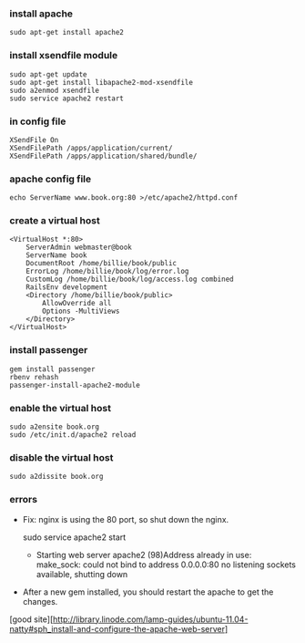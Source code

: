 ### install apache

    sudo apt-get install apache2

### install xsendfile module

    sudo apt-get update
    sudo apt-get install libapache2-mod-xsendfile
    sudo a2enmod xsendfile
    sudo service apache2 restart

### in config file

    XSendFile On
    XSendFilePath /apps/application/current/
    XSendFilePath /apps/application/shared/bundle/

### apache config file

    echo ServerName www.book.org:80 >/etc/apache2/httpd.conf

### create a virtual host

    <VirtualHost *:80>
        ServerAdmin webmaster@book
        ServerName book
        DocumentRoot /home/billie/book/public
        ErrorLog /home/billie/book/log/error.log
        CustomLog /home/billie/book/log/access.log combined
        RailsEnv development
        <Directory /home/billie/book/public>
            AllowOverride all
            Options -MultiViews
        </Directory>
    </VirtualHost>

### install passenger

    gem install passenger
    rbenv rehash
    passenger-install-apache2-module

### enable the virtual host

    sudo a2ensite book.org
    sudo /etc/init.d/apache2 reload

### disable the virtual host

    sudo a2dissite book.org

### errors

* Fix: nginx is using the 80 port, so shut down the nginx.

    sudo service apache2 start
    * Starting web server apache2
    (98)Address already in use: make_sock: could not bind to address 0.0.0.0:80
    no listening sockets available, shutting down

* After a new gem installed, you should restart the apache to get the changes.

[good site][http://library.linode.com/lamp-guides/ubuntu-11.04-natty#sph_install-and-configure-the-apache-web-server]

